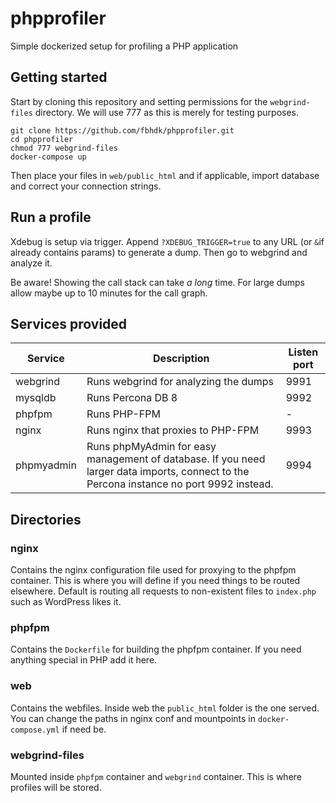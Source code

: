 # phpprofiler

Simple dockerized setup for profiling a PHP application

## Getting started

Start by cloning this repository and setting permissions for the `webgrind-files` directory. We will use 777 as this is merely for testing purposes.
```
git clone https://github.com/fbhdk/phpprofiler.git
cd phpprofiler
chmod 777 webgrind-files
docker-compose up
```

Then place your files in `web/public_html` and if applicable, import database and correct your connection strings. 

## Run a profile
Xdebug is setup via trigger. Append `?XDEBUG_TRIGGER=true` to any URL (or `&`if already contains params) to generate a dump. Then go to webgrind and analyze it.

Be aware! Showing the call stack can take *a long* time. For large dumps allow maybe up to 10 minutes for the call graph.

## Services provided 

| Service | Description | Listen port | 
|--|--| --|
| webgrind | Runs webgrind for analyzing the dumps | 9991 |
| mysqldb | Runs Percona DB 8 | 9992 |
| phpfpm | Runs PHP-FPM | - |
| nginx | Runs nginx that proxies to PHP-FPM | 9993 |
| phpmyadmin | Runs phpMyAdmin for easy management of database. If you need larger data imports, connect to the Percona instance no port 9992 instead. | 9994 |


## Directories

### nginx 
Contains the nginx configuration file used for proxying to the phpfpm container. This is where you will define if you need things to be routed elsewhere. Default is routing all requests to non-existent files to `index.php` such as WordPress likes it.

### phpfpm
Contains the `Dockerfile` for building the phpfpm container. If you need anything special in PHP add it here. 

### web
Contains the webfiles. Inside web the `public_html` folder is the one served. You can change the paths in nginx conf and mountpoints in `docker-compose.yml` if need be. 

### webgrind-files
Mounted inside `phpfpm` container and `webgrind` container. This is where profiles will be stored. 

